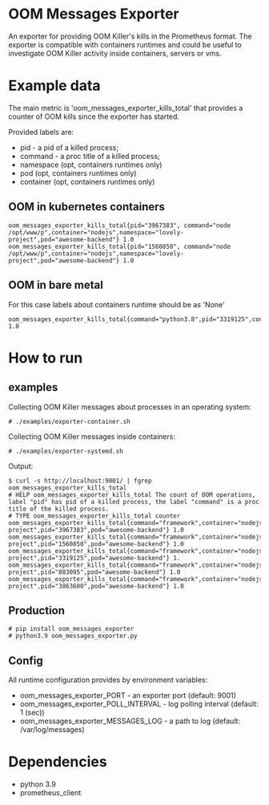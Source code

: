 # OOM Messages Exporter
An exporter for providing OOM Killer's kills in the Prometheus format. The exporter is compatible with containers runtimes and could be useful to investigate OOM Killer activity inside containers, servers or vms.

# Example data
The main metric is 'oom_messages_exporter_kills_total' that provides a counter of OOM kills since the exporter has started.

Provided labels are:
- pid - a pid of a killed process;
- command - a proc title of a killed process;
- namespace (opt, containers runtimes only)
- pod (opt, containers runtimes only)
- container (opt, containers runtimes only)
## OOM in kubernetes containers
```
oom_messages_exporter_kills_total{pid="3967383", command="node /opt/www/p",container="nodejs",namespace="lovely-project",pod="awesome-backend"} 1.0
oom_messages_exporter_kills_total{pid="1560850", command="node /opt/www/p",container="nodejs",namespace="lovely-project",pod="awesome-backend"} 1.0
```
## OOM in bare metal
For this case labels about containers runtime should be as 'None'
```
oom_messages_exporter_kills_total{command="python3.8",pid="3319125",container="None",namespace="None",pod="None"} 1.0
```
# How to run
## examples
Collecting OOM Killer messages about processes in an operating system:
```
# ./examples/exporter-container.sh
```
Collecting OOM Killer messages inside containers:
```
# ./examples/exporter-systemd.sh
```
Output:
```
$ curl -s http://localhost:9001/ | fgrep oom_messages_exporter_kills_total
# HELP oom_messages_exporter_kills_total The count of OOM operations, label "pid" has pid of a killed process, the label "command" is a proc title of the killed process.
# TYPE oom_messages_exporter_kills_total counter
oom_messages_exporter_kills_total{command="framework",container="nodejs",namespace="lovely-project",pid="3967383",pod="awesome-backend"} 1.0
oom_messages_exporter_kills_total{command="framework",container="nodejs",namespace="lovely-project",pid="1560850",pod="awesome-backend"} 1.0
oom_messages_exporter_kills_total{command="framework",container="nodejs",namespace="lovely-project",pid="3319125",pod="awesome-backend"} 1.
oom_messages_exporter_kills_total{command="framework",container="nodejs",namespace="lovely-project",pid="883095",pod="awesome-backend"} 1.0
oom_messages_exporter_kills_total{command="framework",container="nodejs",namespace="lovely-project",pid="3863600",pod="awesome-backend"} 1.0
```
## Production
```
# pip install oom_messages_exporter
# python3.9 oom_messages_exporter.py
```
## Config
All runtime configuration provides by environment variables:
- oom_messages_exporter_PORT - an exporter port (default: 9001)
- oom_messages_exporter_POLL_INTERVAL - log polling interval (default: 1 (sec))
- oom_messages_exporter_MESSAGES_LOG - a path to log (default: /var/log/messages)
# Dependencies
- python 3.9
- prometheus_client
